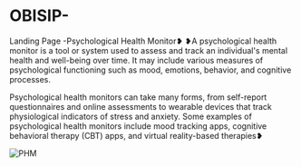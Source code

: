 # OBISIP-
Landing Page -Psychological Health Monitor❥
❥A psychological health monitor is a tool or system used to assess and track an individual's mental health 
and well-being over time. It may include various measures of psychological functioning such as mood, emotions,
behavior, and cognitive processes.

Psychological health monitors can take many forms, from self-report questionnaires and online assessments to wearable
devices that track physiological indicators of stress and anxiety. Some examples of psychological health monitors 
include mood tracking apps, cognitive behavioral therapy (CBT) apps, and virtual reality-based therapies❥

![PHM](https://user-images.githubusercontent.com/108932181/225535041-e1e43570-b0bc-4ba2-b016-4a313a790e35.PNG)
